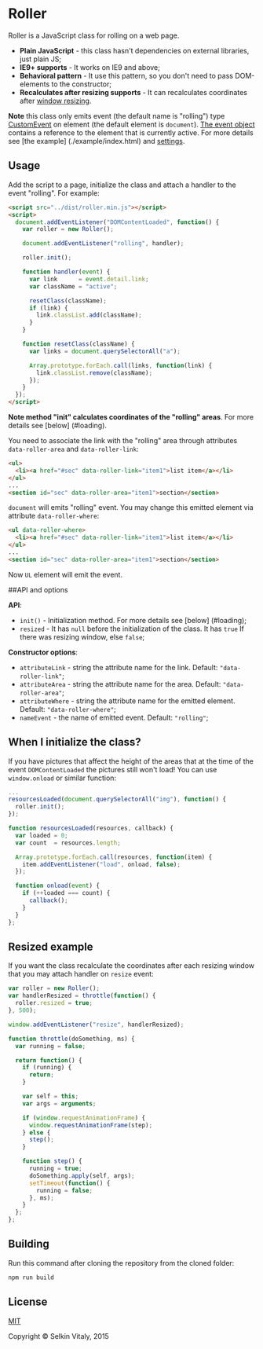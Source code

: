 # Roller

Roller is a JavaScript class for rolling on a web page.

* **Plain JavaScript** - this class hasn't dependencies on external libraries, just plain JS;
* **IE9+ supports** - It works on IE9 and above;
* **Behavioral pattern** - It use this pattern, so you don't need to pass DOM-elements to the constructor;
* **Recalculates after resizing supports** - It can recalculates coordinates after [window resizing](#resized).

**Note** this class only emits event (the default name is "rolling") type [CustomEvent](https://dom.spec.whatwg.org/#interface-customevent) on element (the default element is `document`). [The event object](https://dom.spec.whatwg.org/#dom-customevent-detail) contains a reference to the element that is currently active. For more details see [the example] (./example/index.html) and [settings](#settings).

## Usage

Add the script to a page, initialize the class and attach a handler to the event "rolling". For example:

```html
<script src="../dist/roller.min.js"></script>
<script>
  document.addEventListener("DOMContentLoaded", function() {
    var roller = new Roller();

    document.addEventListener("rolling", handler);

    roller.init();

    function handler(event) {
      var link      = event.detail.link;
      var className = "active";

      resetClass(className);
      if (link) {
        link.classList.add(className);
      }
    }

    function resetClass(className) {
      var links = document.querySelectorAll("a");

      Array.prototype.forEach.call(links, function(link) {
        link.classList.remove(className);
      });
    }
  });
</script>
```

**Note method "init" calculates coordinates of the "rolling" areas**. For more details see [below] (#loading).

You need to associate the link with the "rolling" area through attributes `data-roller-area` and `data-roller-link`:

```html
<ul>
  <li><a href="#sec" data-roller-link="item1">list item</a></li>
</ul>
...
<section id="sec" data-roller-area="item1">section</section>
```

`document` will emits "rolling" event. You may change this emitted element via attribute `data-roller-where`:

```html
<ul data-roller-where>
  <li><a href="#sec" data-roller-link="item1">list item</a></li>
</ul>
...
<section id="sec" data-roller-area="item1">section</section>
```

Now `UL` element will emit the event.

##API and options

**API**:
* `init()` - Initialization method. For more details see [below] (#loading);
* `resized` - It has `null` before the initialization of the class. It has `true` If there was resizing window, else `false`;

**Constructor options**:
* `attributeLink` - string the attribute name for the link. Default: `"data-roller-link"`;
* `attributeArea` - string the attribute name for the area. Default: `"data-roller-area"`;
* `attributeWhere` - string the attribute name for the emitted element. Default: `"data-roller-where"`;
* `nameEvent` - the name of emitted event. Default: `"rolling"`;

## <a name="loading"></a>When I initialize the class?

If you have pictures that affect the height of the areas that at the time of the event `DOMContentLoaded` the pictures still won't load! You can use `window.onload` or similar function:

```js
...
resourcesLoaded(document.querySelectorAll("img"), function() {
  roller.init();
});

function resourcesLoaded(resources, callback) {
  var loaded = 0;
  var count  = resources.length;

  Array.prototype.forEach.call(resources, function(item) {
    item.addEventListener("load", onload, false);
  });

  function onload(event) {
    if (++loaded === count) {
      callback();
    }
  }
};
```

## <a name="resized"></a>Resized example

If you want the class recalculate the coordinates after each resizing window that you may attach handler on `resize` event:

```js
var roller = new Roller();
var handlerResized = throttle(function() {
  roller.resized = true;
}, 500);

window.addEventListener("resize", handlerResized);

function throttle(doSomething, ms) {
  var running = false;

  return function() {
    if (running) {
      return;
    }

    var self = this;
    var args = arguments;

    if (window.requestAnimationFrame) {
      window.requestAnimationFrame(step);
    } else {
      step();
    }

    function step() {
      running = true;
      doSomething.apply(self, args);
      setTimeout(function() {
        running = false;
      }, ms);
    }
  };
};
```

## <a name="building"></a>Building

Run this command after cloning the repository from the cloned folder:

```sh
npm run build
```

## License

[MIT](./LICENSE)

Copyright © Selkin Vitaly, 2015
